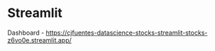 # Streamlit

Dashboard - https://cjfuentes-datascience-stocks-streamlit-stocks-z6vo0e.streamlit.app/
